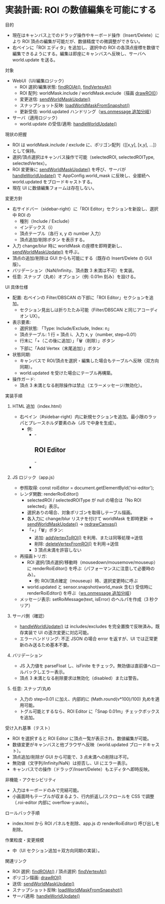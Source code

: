 # 実装計画: ROI の数値編集を可能にする

目的
- 現在はキャンバス上でのドラッグ操作やキーボード操作（Insert/Delete）により ROI 頂点の編集が可能だが、数値精度での微調整ができない。
- 右ペインに「ROI エディタ」を追加し、選択中の ROI の各頂点座標を数値で編集できるようにする。編集は即座にキャンバスへ反映し、サーバへ world.update を送る。

対象
- WebUI（UI/編集ロジック）
  - ROI 選択/編集状態: [findROIAt()](webui/app.js:1813), [findVertexAt()](webui/app.js:1833)
  - ROI 配列: worldMask.include / worldMask.exclude（描画 [drawROI()](webui/app.js:572)）
  - 変更送信: [sendWorldMaskUpdate()](webui/app.js:2213)
  - スナップショット反映: [loadWorldMaskFromSnapshot()](webui/app.js:2230)
  - 更新受信: world.updated ハンドリング（[ws.onmessage 追加分岐](webui/app.js:2675)）
- サーバ（適用ロジック）
  - world.update の受信/適用: [handleWorldUpdate()](src/io/ws_handlers.cpp:313)

現状の把握
- ROI は worldMask.include / exclude に、ポリゴン配列（[[x,y], [x,y], ...]）として保持。
- 選択/頂点選択はキャンバス操作で可能（selectedROI, selectedROIType, selectedVertex）。
- ROI 変更後に [sendWorldMaskUpdate()](webui/app.js:2213) を呼び、サーバが [handleWorldUpdate()](src/io/ws_handlers.cpp:313) で AppConfig.world_mask に反映し、全接続へ world.updated をブロードキャストする。
- 現在 UI に数値編集フォームは存在しない。

変更方針
- 右サイドバー（sidebar-right）に「ROI Editor」セクションを新設し、選択中 ROI の
  - 種別（Include / Exclude）
  - インデックス（i）
  - 頂点テーブル（各行 x, y の number 入力）
  - 頂点追加/削除ボタン
  を表示する。
- 入力 change/blur 時に worldMask の座標を即時更新し、[sendWorldMaskUpdate()](webui/app.js:2213) を呼ぶ。
- 頂点の追加/削除は GUI からも可能にする（既存の Insert/Delete の GUI 版）。
- バリデーション（NaN/Infinity、頂点数 3 未満は不可）を実装。
- 任意: スナップ（丸め）オプション（例: 0.01m 刻み）を設ける。

UI 具体仕様
- 配置: 右ペインの Filter/DBSCAN の下部に「ROI Editor」セクションを追加。
  - セクション見出しは折りたたみ可能（Filter/DBSCAN と同じアコーディオン UX）。
- 表示要素:
  - 選択状態: 「Type: Include/Exclude, Index: n」
  - 頂点テーブル: 1 行 = 頂点 i、入力 x, y（number, step=0.01）
  - 行末に「+（この後に追加）」「🗑️（削除）」ボタン
  - 下部に「Add Vertex（末尾追加）」ボタン
- 状態同期:
  - キャンバスで ROI/頂点を選択・編集した場合もテーブルへ反映（双方向同期）。
  - world.updated を受けた場合にテーブル再構築。
- 操作ガード:
  - 頂点 3 未満となる削除操作は禁止（エラーメッセージ/無効化）。

実装手順
1) HTML 追加（index.html）
   - 右ペイン（#sidebar-right）内に新規セクションを追加。最小限のラッパとプレースホルダ要素のみ（JS で中身を生成）。
     - 例: 
       - <section id="roi-panel">
         - <div class="panel-header"><h2>ROI Editor</h2><span id="roi-msg" class="panel-msg"></span></div>
         - <div id="roi-editor" class="roi-editor"></div>
       - </section>

2) JS ロジック（app.js）
   - 参照取得: const roiEditor = document.getElementById('roi-editor');
   - レンダ関数: renderRoiEditor()
     - selectedROI / selectedROIType が null の場合は「No ROI selected」表示。
     - 選択ありの場合、対象ポリゴンを取得しテーブル描画。
     - 各入力に change/blur リスナを付けて worldMask を即時更新 → [sendWorldMaskUpdate()](webui/app.js:2213) → [redrawCanvas()](webui/app.js:216)
     - 「+」「🗑️」ボタン:
       - 追加: [addVertexToROI()](webui/app.js:1894) を利用、または同等処理→送信
       - 削除: [deleteVertexFromROI()](webui/app.js:1884) を利用→送信
       - 3 頂点未満を許容しない
   - 再描画トリガ:
     - ROI 選択/頂点選択/移動時（mousedown/mousemove/mouseup）に renderRoiEditor() を呼ぶ（パフォーマンスに注意して必要時のみ）。
       - 例: ROI/頂点確定（mouseup）時、選択変更時に呼ぶ
     - world.updated と sensor.snapshot(world_mask 含む) 受信時に renderRoiEditor() を呼ぶ（[ws.onmessage 追加分岐](webui/app.js:2675)）
   - メッセージ表示: setRoiMessage(text, isError) のヘルパを作成（3 秒クリア）

3) サーバ側（確認）
   - [handleWorldUpdate()](src/io/ws_handlers.cpp:313) は includes/excludes を完全置換で反映済み。既存実装で UI の逐次変更に対応可能。
   - エラーハンドリング: 不正 JSON の場合 error を返すが、UI では正常更新のみ送るため基本不要。

4) バリデーション
   - JS 入力値を parseFloat し、isFinite をチェック。無効値は直前値へロールバックしエラー表示。
   - 頂点 3 未満となる削除要求は無効化（disabled）または警告。

5) 任意: スナップ/丸め
   - 入力の step=0.01 に加え、内部的に (Math.round(v*100)/100) 丸めを適用可能。
   - トグル可能とするなら、ROI Editor に「Snap 0.01m」チェックボックスを追加。

受け入れ基準（テスト）
- ROI を選択すると ROI Editor に頂点一覧が表示され、数値編集が可能。
- 数値変更がキャンバスと他ブラウザへ反映（world.updated ブロードキャスト）。
- 頂点追加/削除が GUI から可能で、3 点未満への削除は不可。
- 無効値（文字列/Infinity/NaN）は拒否し、UI にエラー表示。
- キャンバスでの操作（ドラッグ/Insert/Delete）もエディタへ即時反映。

非機能・アクセシビリティ
- 入力はキーボードのみで完結可能。
- 小画面時もテーブルが収まるよう、行内折返し/スクロールを CSS で調整（.roi-editor 内部に overflow-y:auto）。

ロールバック手順
- index.html から ROI パネルを削除、app.js の renderRoiEditor() 呼び出しを削除。

作業粒度・変更規模
- 中（UI セクション追加＋双方向同期の実装）。

関連リンク
- ROI 選択: [findROIAt()](webui/app.js:1813) / 頂点選択: [findVertexAt()](webui/app.js:1833)
- ポリゴン描画: [drawROI()](webui/app.js:572)
- 送信: [sendWorldMaskUpdate()](webui/app.js:2213)
- スナップショット反映: [loadWorldMaskFromSnapshot()](webui/app.js:2230)
- サーバ適用: [handleWorldUpdate()](src/io/ws_handlers.cpp:313)